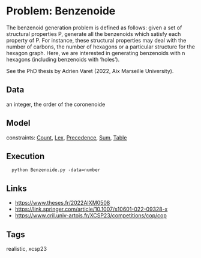 # Problem: Benzenoide

The benzenoid generation problem is defined as follows: given a set of structural properties P,
generate all the benzenoids which satisfy each property of P.
For instance, these structural properties may deal with the number of carbons, the number of
hexagons or a particular structure for the hexagon graph.
Here, we are interested in generating benzenoids with n hexagons (including benzenoids with ‘holes’).

See the PhD thesis by Adrien Varet (2022, Aix Marseille University).

## Data
  an integer, the order of the coronenoide

## Model
  constraints: [Count](https://pycsp.org/documentation/constraints/Count), [Lex](https://pycsp.org/documentation/constraints/Lex), [Precedence](https://pycsp.org/documentation/constraints/Precedence), [Sum](https://pycsp.org/documentation/constraints/Sum), [Table](https://pycsp.org/documentation/constraints/Table)

## Execution
```
  python Benzenoide.py -data=number
```

## Links
  - https://www.theses.fr/2022AIXM0508
  - https://link.springer.com/article/10.1007/s10601-022-09328-x
  - https://www.cril.univ-artois.fr/XCSP23/competitions/cop/cop

## Tags
  realistic, xcsp23
